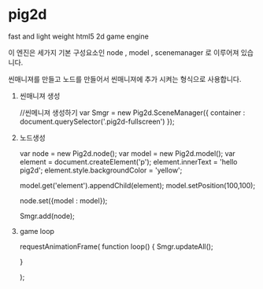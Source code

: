 pig2d
=====

fast and light weight html5 2d game engine

이 엔진은 세가지 기본 구성요소인 
node , model , scenemanager
 로 이루어져 있습니다.

씬매니져를 만들고 노드를 만들어서 씬매니져에 추가 시켜는 형식으로 사용합니다.

1. 씬매니져 생성

    //씬메니져 생성하기
    var Smgr = new Pig2d.SceneManager({
        container : document.querySelector('.pig2d-fullscreen')
    });

2. 노드생성

    var node = new Pig2d.node();
    var model = new Pig2d.model();
    var element = document.createElement('p');
    element.innerText = 'hello pig2d';
    element.style.backgroundColor = 'yellow';

    model.get('element').appendChild(element);
    model.setPosition(100,100);

    node.set({model : model});

    Smgr.add(node);
    
3. game loop

    requestAnimationFrame(
      function loop() {
      	Smgr.updateAll();
        
      }
            
    );




